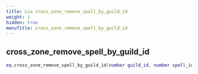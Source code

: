 ```yaml
---
title: Lua cross_zone_remove_spell_by_guild_id
weight: 1
hidden: true
menuTitle: cross_zone_remove_spell_by_guild_id
---
```

## cross_zone_remove_spell_by_guild_id
```lua
eq.cross_zone_remove_spell_by_guild_id(number guild_id, number spell_id) -- void
```